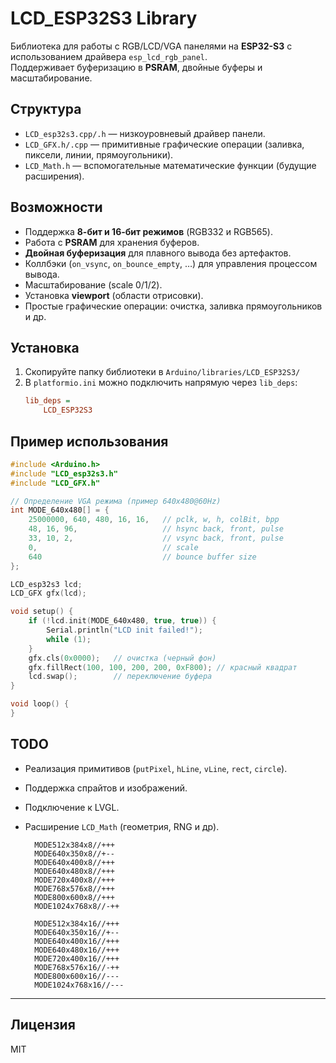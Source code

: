 # LCD_ESP32S3 Library

Библиотека для работы с RGB/LCD/VGA панелями на **ESP32-S3** с использованием драйвера `esp_lcd_rgb_panel`.  
Поддерживает буферизацию в **PSRAM**, двойные буферы и масштабирование.

## Структура
- `LCD_esp32s3.cpp/.h` — низкоуровневый драйвер панели.
- `LCD_GFX.h/.cpp` — примитивные графические операции (заливка, пиксели, линии, прямоугольники).
- `LCD_Math.h` — вспомогательные математические функции (будущие расширения).

## Возможности
- Поддержка **8-бит и 16-бит режимов** (RGB332 и RGB565).
- Работа с **PSRAM** для хранения буферов.
- **Двойная буферизация** для плавного вывода без артефактов.
- Коллбэки (`on_vsync`, `on_bounce_empty`, …) для управления процессом вывода.
- Масштабирование (scale 0/1/2).
- Установка **viewport** (области отрисовки).
- Простые графические операции: очистка, заливка прямоугольников и др.

## Установка
1. Скопируйте папку библиотеки в `Arduino/libraries/LCD_ESP32S3/`
2. В `platformio.ini` можно подключить напрямую через `lib_deps`:
   ```ini
   lib_deps =
       LCD_ESP32S3
   ```

## Пример использования
```cpp
#include <Arduino.h>
#include "LCD_esp32s3.h"
#include "LCD_GFX.h"

// Определение VGA режима (пример 640x480@60Hz)
int MODE_640x480[] = {
    25000000, 640, 480, 16, 16,   // pclk, w, h, colBit, bpp
    48, 16, 96,                   // hsync back, front, pulse
    33, 10, 2,                    // vsync back, front, pulse
    0,                            // scale
    640                           // bounce buffer size
};

LCD_esp32s3 lcd;
LCD_GFX gfx(lcd);

void setup() {
    if (!lcd.init(MODE_640x480, true, true)) {
        Serial.println("LCD init failed!");
        while (1);
    }
    gfx.cls(0x0000);   // очистка (черный фон)
    gfx.fillRect(100, 100, 200, 200, 0xF800); // красный квадрат
    lcd.swap();        // переключение буфера
}

void loop() {
}
```

## TODO
- Реализация примитивов (`putPixel`, `hLine`, `vLine`, `rect`, `circle`).
- Поддержка спрайтов и изображений.
- Подключение к LVGL.
- Расширение `LCD_Math` (геометрия, RNG и др).

        MODE512x384x8//+++
        MODE640x350x8//+--
        MODE640x400x8//+++
        MODE640x480x8//+++
        MODE720x400x8//+++
        MODE768x576x8//+++
        MODE800x600x8//+++
        MODE1024x768x8//-++   

        MODE512x384x16//+++
        MODE640x350x16//+--
        MODE640x400x16//+++
        MODE640x480x16//+++
        MODE720x400x16//+++
        MODE768x576x16//-++
        MODE800x600x16//---
        MODE1024x768x16//--- 
---

## Лицензия
MIT
